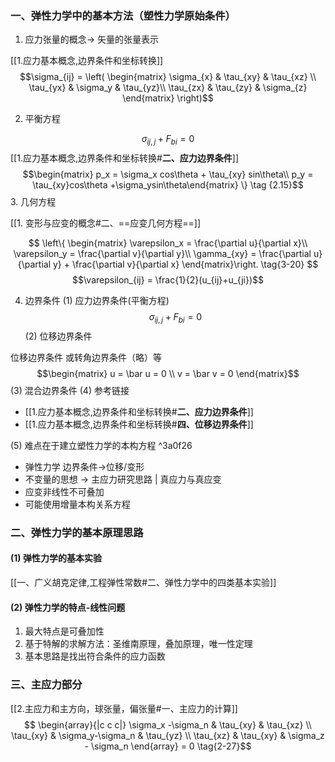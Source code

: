 ### 一、弹性力学中的基本方法（塑性力学原始条件）

1. 应力张量的概念-> 矢量的张量表示

[[1.应力基本概念,边界条件和坐标转换]]
$$\sigma_{ij} = \left( \begin{matrix} \sigma_{x} & \tau_{xy} & \tau_{xz} \\ 
\tau_{yx} & \sigma_y & \tau_{yz}\\ 
\tau_{zx} & \tau_{zy} & \sigma_{z} \end{matrix} \right)$$

2. 平衡方程

$$\sigma_{ij,j} + F_{bi}= 0\tag{2.1'}$$
[[1.应力基本概念,边界条件和坐标转换#**二、应力边界条件**]]
$$\begin{matrix} p_x = \sigma_x cos\theta + \tau_{xy} sin\theta\\
p_y = \tau_{xy}cos\theta +\sigma_ysin\theta\end{matrix} \} \tag {2.15}$$
3. 几何方程

[[1. 变形与应变的概念#二、==应变几何方程==]]

$$
\left\{ \begin{matrix} 
\varepsilon_x = \frac{\partial u}{\partial x}\\
\varepsilon_y = \frac{\partial v}{\partial y}\\
\gamma_{xy} = \frac{\partial u}{\partial y} + \frac{\partial v}{\partial x}
\end{matrix}\right. \tag{3-20}
$$
$$\varepsilon_{ij} = \frac{1}{2}(u_{ij}+u_{ji})$$

4. 边界条件
(1) 应力边界条件(平衡方程)
$$\sigma_{ij,j} + F_{bi}= 0\tag{2.1'}$$
(2) 位移边界条件

位移边界条件 或转角边界条件（略）等
$$\begin{matrix} u = \bar u = 0 \\ v = \bar v = 0 \end{matrix}$$
(3) 混合边界条件
(4) 参考链接
-  [[1.应力基本概念,边界条件和坐标转换#**二、应力边界条件**]]
-  [[1.应力基本概念,边界条件和坐标转换#**四、位移边界条件**]]

(5) 难点在于建立塑性力学的本构方程 ^3a0f26
- 弹性力学 边界条件->位移/变形
- 不变量的思想 -> 主应力研究思路 | 真应力与真应变
- 应变非线性不可叠加
- 可能使用增量本构关系方程

### 二、弹性力学的基本原理思路
#### (1) 弹性力学的基本实验
[[一、广义胡克定律,工程弹性常数#二、弹性力学中的四类基本实验]]	
#### (2) 弹性力学的特点-线性问题
1. 最大特点是可叠加性
2. 基于特解的求解方法：圣维南原理，叠加原理，唯一性定理
3. 基本思路是找出符合条件的应力函数

### 三、主应力部分
[[2.主应力和主方向，球张量，偏张量#一、主应力的计算]]
$$ \begin{array}{|c c c|} \sigma_x -\sigma_n & \tau_{xy} & \tau_{xz} \\
\tau_{xy} & \sigma_y-\sigma_n & \tau_{yz} \\ \tau_{xz} & \tau_{xy}  & \sigma_z - \sigma_n \end{array}  = 0  \tag{2-27}$$
